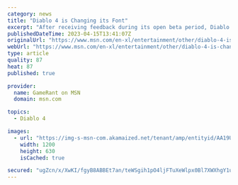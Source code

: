 ```yaml
---
category: news
title: "Diablo 4 is Changing its Font"
excerpt: "After receiving feedback during its open beta period, Diablo 4 announces it will be changing the typeface used in some places across the action RPG."
publishedDateTime: 2023-04-15T13:41:07Z
originalUrl: "https://www.msn.com/en-xl/entertainment/other/diablo-4-is-changing-its-font/ar-AA19UdoX"
webUrl: "https://www.msn.com/en-xl/entertainment/other/diablo-4-is-changing-its-font/ar-AA19UdoX"
type: article
quality: 87
heat: 87
published: true

provider:
  name: GameRant on MSN
  domain: msn.com

topics:
  - Diablo 4

images:
  - url: "https://img-s-msn-com.akamaized.net/tenant/amp/entityid/AA19UkJA.img?h=630&w=1200&m=6&q=60&o=t&l=f&f=jpg"
    width: 1200
    height: 630
    isCached: true

secured: "ugZcn/x/XwKI/fgyB8ABBEt7an/teWSgih1pO4ljFTuXeWlpx0Bl7XWXhgY1uQ8pZRG1WqJ1KkRxaxvqXe1ESwNgkaNxQO9tqlfdS8MRkMj/BP44xbalHk72v0gvTH6A12UAGUA+MGz8NVgYmB+L6S783tSa5ngbfNnXjD6GO06NmWzKW7V28AI4v92ev3IAZ0tehwhUdTDdFvSypyogDZWyZHo+YAWYKOBa7aDEC/UjUt+05ofB+wXqsVprx67Bgm1Eyhn3zd8IxZ99nGRCNUNMv7wR7SNkCjWvWHahDY1SuifcY2voGhebrecU26iRFViao3aRSV+6WIzJOHI3q+0gpUrtDPwUT0+Cewud44E=;R/lNu8RaqV6iVjwyZFJl/w=="
---
```



